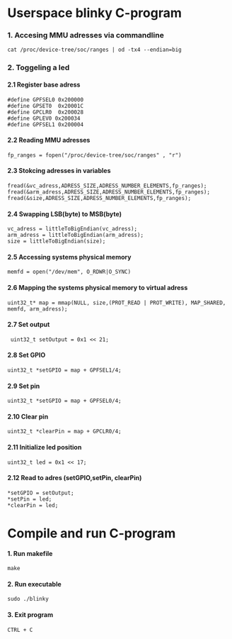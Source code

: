 # Userspace blinky C-program #
### 1. Accesing MMU adresses via commandline ###
	cat /proc/device-tree/soc/ranges | od -tx4 --endian=big
### 2. Toggeling a led ###
#### 2.1 Register base adress ####
	#define GPFSEL0	0x200000
	#define GPSET0	0x20001C
	#define GPCLR0	0x200028
	#define GPLEV0 0x200034
	#define GPFSEL1 0x200004
#### 2.2 Reading MMU adresses ####
	fp_ranges = fopen("/proc/device-tree/soc/ranges" , "r")
#### 2.3 Stokcing adresses in variables ####
	fread(&vc_adress,ADRESS_SIZE,ADRESS_NUMBER_ELEMENTS,fp_ranges);
	fread(&arm_adress,ADRESS_SIZE,ADRESS_NUMBER_ELEMENTS,fp_ranges);
	fread(&size,ADRESS_SIZE,ADRESS_NUMBER_ELEMENTS,fp_ranges);
#### 2.4 Swapping LSB(byte) to MSB(byte) ####
	vc_adress = littleToBigEndian(vc_adress);
	arm_adress = littleToBigEndian(arm_adress);
	size = littleToBigEndian(size);
#### 2.5 Accessing systems physical memory ####
	memfd = open("/dev/mem", O_RDWR|O_SYNC)
#### 2.6 Mapping the systems physical memory to virtual adress ####
	uint32_t* map = mmap(NULL, size,(PROT_READ | PROT_WRITE), MAP_SHARED, memfd, arm_adress);
#### 2.7 Set output ####
	 uint32_t setOutput = 0x1 << 21;
#### 2.8 Set GPIO ####
    uint32_t *setGPIO = map + GPFSEL1/4;
#### 2.9 Set pin ####
    uint32_t *setGPIO = map + GPFSEL0/4;
#### 2.10 Clear pin ####
    uint32_t *clearPin = map + GPCLR0/4;
#### 2.11 Initialize led position ####
    uint32_t led = 0x1 << 17;
#### 2.12 Read to adres (setGPIO,setPin, clearPin) ####
	*setGPIO = setOutput;
	*setPin = led;
	*clearPin = led;

# Compile and run C-program #
#### 1. Run makefile #####
	make
#### 2. Run executable ####
	sudo ./blinky
#### 3. Exit program ####
	CTRL + C

